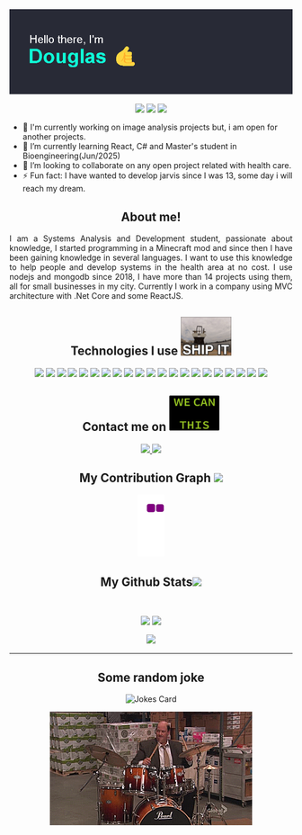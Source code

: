 <img src="https://github.com/DouSam/DouSam/blob/main/head.png" />

<p align="center">
 <img src="https://komarev.com/ghpvc/?username=dousam&color=green"/> 
 <img src="https://badges.pufler.dev/repos/dousam"/>
 <img src="https://badges.pufler.dev/commits/monthly/dousam" />
</p>

- 🔭 I'm currently working on image analysis projects but, i am open for another projects.
- 🌱 I’m currently learning React, C# and Master's student in Bioengineering(Jun/2025)
- 👯 I’m looking to collaborate on any open project related with health care.
- ⚡ Fun fact: I have wanted to develop jarvis since I was 13, some day i will reach my dream.

<h2 align="center">
  About me!
</h2>

<p align = "justify">
I am a Systems Analysis and Development student, passionate about knowledge, I started programming in a Minecraft mod and since then I have been gaining knowledge in several languages. I want to use this knowledge to help people and develop systems in the health area at no cost.
I use nodejs and mongodb since 2018, I have more than 14 projects using them, all for small businesses in my city.
Currently I work in a company using MVC architecture with .Net Core and some ReactJS.
</p>

<h2 align="center">Technologies I use <img src="https://github.com/DouSam/DouSam/blob/main/giphy.gif" width="90"></h2>

<p align="center" >
 <img src="https://github.com/get-icon/geticon/blob/master/icons/nodejs.svg" width="60" >
 <img src="https://github.com/get-icon/geticon/blob/master/icons/javascript.svg" width="60">
 <img src="https://github.com/get-icon/geticon/blob/master/icons/express.svg" width="70">
 <img src="https://github.com/get-icon/geticon/blob/master/icons/mongodb-icon.svg" width="40">
 <img src="https://github.com/get-icon/geticon/blob/master/icons/react.svg" width="60">
 <img src="https://github.com/get-icon/geticon/blob/master/icons/html-5.svg" width="60">
 <img src="https://github.com/get-icon/geticon/blob/master/icons/bootstrap.svg" width="60">
 <img src="https://github.com/get-icon/geticon/blob/master/icons/c-sharp.svg" width="60">
 <img src="https://github.com/get-icon/geticon/blob/master/icons/c-plusplus.svg" width="60">
 <img src="https://github.com/get-icon/geticon/blob/master/icons/python.svg" width="60">
 <img src="https://github.com/get-icon/geticon/blob/master/icons/dotnet.svg" width="60">
 <img src="https://github.com/get-icon/geticon/blob/master/icons/github.svg" width="60">
 <img src="https://github.com/get-icon/geticon/blob/master/icons/nginx-icon.svg" width="60">
 <img src="https://github.com/get-icon/geticon/blob/master/icons/nodemon.svg" width="60">
 <img src="https://github.com/get-icon/geticon/blob/master/icons/oracle.svg" width="60">
 <img src="https://github.com/get-icon/geticon/blob/master/icons/pm2.svg" width="60">
 <img src="https://github.com/get-icon/geticon/blob/master/icons/postman.svg" width="60">
 <img src="https://github.com/get-icon/geticon/blob/master/icons/postgresql.svg" width="60">
 <img src="https://github.com/get-icon/geticon/blob/master/icons/socket.io.svg" width="60">
 <img src="https://github.com/get-icon/geticon/blob/master/icons/ubuntu.svg" width="60">
 <img src="https://github.com/get-icon/geticon/blob/master/icons/visual-studio-code.svg" width="60">
</p>


<h2 align="center">Contact me on <img src="https://github.com/DouSam/DouSam/blob/main/wecan.gif" width="90"></h2>

<p align="center">
 <a href="mailto: douglassam007@gmail.com">
  <img src="https://img.shields.io/badge/-douglassam007-c14438?style=flat-square&logo=Gmail&logoColor=white&link=mailto:douglassam007@gmail.com"/>
 </a>
 <a href="https://www.linkedin.com/in/dousam/">
  <img src="https://img.shields.io/badge/-dousam-blue?style=flat-square&logo=Linkedin&logoColor=white&link=https://www.linkedin.com/in/dousam/"/>
 </a>
</p>

<h2 align="center">
  My Contribution Graph <img src="https://media.giphy.com/media/xUA7aZeLE2e0P7Znz2/giphy.gif" width="50" background-color="white">
</h2>

<p align="center">
  <img src="https://github.com/DouSam/DouSam/blob/output/github-contribution-grid-snake.gif" alt="snake"></center>
</p>

<h2 align="center">
  My Github Stats<img src="https://media.giphy.com/media/VgCDAzcKvsR6OM0uWg/giphy.gif" width="50">
</h2>

<br>

<p align = "center">
  <img  src = "https://github-readme-stats.vercel.app/api?username=dousam&show_icons=true&theme=dracula&line_height=27">
  <img src = "https://github-readme-stats.vercel.app/api/top-langs/?username=dousam&hide=html,css,java,shaderlab,kotlin,hlsl&theme=dracula">
</p>

<p align = "center">
 <img  src="https://github-readme-streak-stats.herokuapp.com/?user=dousam&show_icons=true&locale=en&layout=compact&theme=dracula&line_height=0" />
</p>
<hr>

<h2 align="center">
  Some random joke
</h2>

<p align = "center">
  <img src="https://readme-jokes.vercel.app/api?theme=dracula" alt="Jokes Card" />
</p>

<p align = "center">
  <img src="https://github.com/DouSam/DouSam/blob/main/bd.gif" alt="Jokes Card" />
</p>
